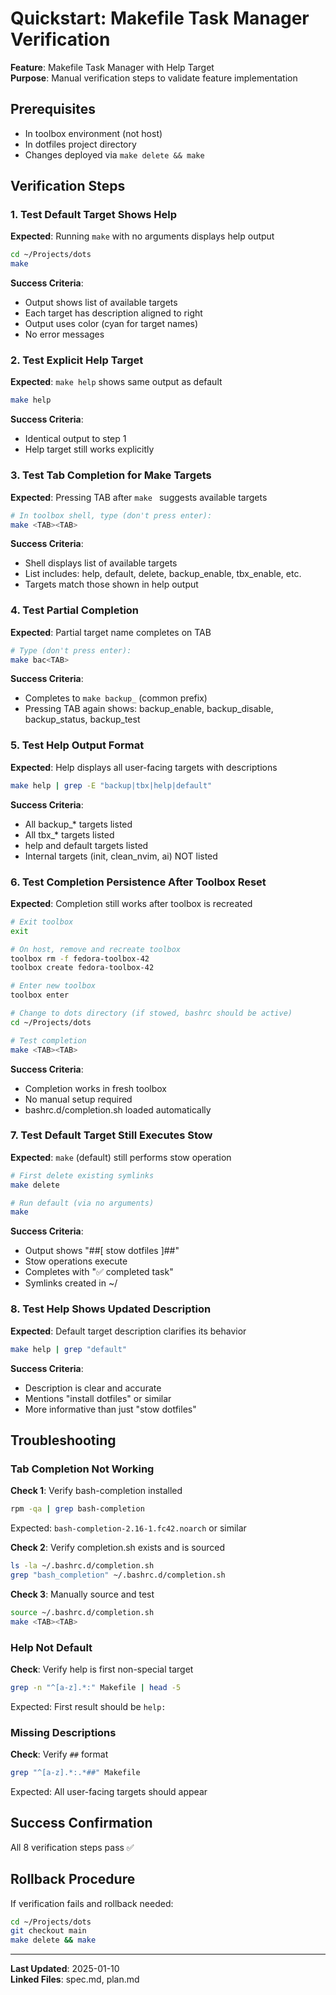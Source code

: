 # Quickstart: Makefile Task Manager Verification

**Feature**: Makefile Task Manager with Help Target  
**Purpose**: Manual verification steps to validate feature implementation

## Prerequisites
- In toolbox environment (not host)
- In dotfiles project directory
- Changes deployed via `make delete && make`

## Verification Steps

### 1. Test Default Target Shows Help
**Expected**: Running `make` with no arguments displays help output

```bash
cd ~/Projects/dots
make
```

**Success Criteria**:
- Output shows list of available targets
- Each target has description aligned to right
- Output uses color (cyan for target names)
- No error messages

### 2. Test Explicit Help Target
**Expected**: `make help` shows same output as default

```bash
make help
```

**Success Criteria**:
- Identical output to step 1
- Help target still works explicitly

### 3. Test Tab Completion for Make Targets
**Expected**: Pressing TAB after `make ` suggests available targets

```bash
# In toolbox shell, type (don't press enter):
make <TAB><TAB>
```

**Success Criteria**:
- Shell displays list of available targets
- List includes: help, default, delete, backup_enable, tbx_enable, etc.
- Targets match those shown in help output

### 4. Test Partial Completion
**Expected**: Partial target name completes on TAB

```bash
# Type (don't press enter):
make bac<TAB>
```

**Success Criteria**:
- Completes to `make backup_` (common prefix)
- Pressing TAB again shows: backup_enable, backup_disable, backup_status, backup_test

### 5. Test Help Output Format
**Expected**: Help displays all user-facing targets with descriptions

```bash
make help | grep -E "backup|tbx|help|default"
```

**Success Criteria**:
- All backup_* targets listed
- All tbx_* targets listed
- help and default targets listed
- Internal targets (init, clean_nvim, ai) NOT listed

### 6. Test Completion Persistence After Toolbox Reset
**Expected**: Completion still works after toolbox is recreated

```bash
# Exit toolbox
exit

# On host, remove and recreate toolbox
toolbox rm -f fedora-toolbox-42
toolbox create fedora-toolbox-42

# Enter new toolbox
toolbox enter

# Change to dots directory (if stowed, bashrc should be active)
cd ~/Projects/dots

# Test completion
make <TAB><TAB>
```

**Success Criteria**:
- Completion works in fresh toolbox
- No manual setup required
- bashrc.d/completion.sh loaded automatically

### 7. Test Default Target Still Executes Stow
**Expected**: `make` (default) still performs stow operation

```bash
# First delete existing symlinks
make delete

# Run default (via no arguments)
make
```

**Success Criteria**:
- Output shows "##[ stow dotfiles ]##"
- Stow operations execute
- Completes with "✅ completed task"
- Symlinks created in ~/

### 8. Test Help Shows Updated Description
**Expected**: Default target description clarifies its behavior

```bash
make help | grep "default"
```

**Success Criteria**:
- Description is clear and accurate
- Mentions "install dotfiles" or similar
- More informative than just "stow dotfiles"

## Troubleshooting

### Tab Completion Not Working
**Check 1**: Verify bash-completion installed
```bash
rpm -qa | grep bash-completion
```
Expected: `bash-completion-2.16-1.fc42.noarch` or similar

**Check 2**: Verify completion.sh exists and is sourced
```bash
ls -la ~/.bashrc.d/completion.sh
grep "bash_completion" ~/.bashrc.d/completion.sh
```

**Check 3**: Manually source and test
```bash
source ~/.bashrc.d/completion.sh
make <TAB><TAB>
```

### Help Not Default
**Check**: Verify help is first non-special target
```bash
grep -n "^[a-z].*:" Makefile | head -5
```
Expected: First result should be `help:`

### Missing Descriptions
**Check**: Verify `##` format
```bash
grep "^[a-z].*:.*##" Makefile
```
Expected: All user-facing targets should appear

## Success Confirmation
All 8 verification steps pass ✅

## Rollback Procedure
If verification fails and rollback needed:
```bash
cd ~/Projects/dots
git checkout main
make delete && make
```

---
**Last Updated**: 2025-01-10  
**Linked Files**: spec.md, plan.md

